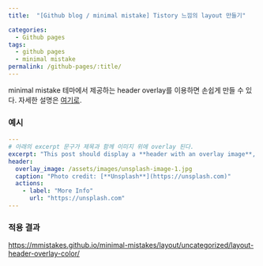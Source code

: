 ```yaml
---
title:  "[Github blog / minimal mistake] Tistory 느낌의 layout 만들기"

categories:
  - Github pages
tags:
  - github pages
  - minimal mistake
permalink: /github-pages/:title/
---
```


minimal mistake 테마에서 제공하는 header overlay를 이용하면 손쉽게 만들 수 있다. 자세한 설명은 [여기로](https://mmistakes.github.io/minimal-mistakes/docs/layouts/#header-overlay).

### 예시

```yaml
---
# 아래의 excerpt 문구가 제목과 함께 이미지 위에 overlay 된다.
excerpt: "This post should display a **header with an overlay image**, if the theme supports it."
header:
  overlay_image: /assets/images/unsplash-image-1.jpg
  caption: "Photo credit: [**Unsplash**](https://unsplash.com)"
  actions:
    - label: "More Info"
      url: "https://unsplash.com"
---
```

### 적용 결과

<https://mmistakes.github.io/minimal-mistakes/layout/uncategorized/layout-header-overlay-color/>